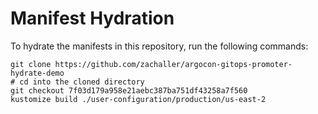 # Manifest Hydration

To hydrate the manifests in this repository, run the following commands:

```shell
git clone https://github.com/zachaller/argocon-gitops-promoter-hydrate-demo
# cd into the cloned directory
git checkout 7f03d179a958e21aebc387ba751df43258a7f560
kustomize build ./user-configuration/production/us-east-2
```
